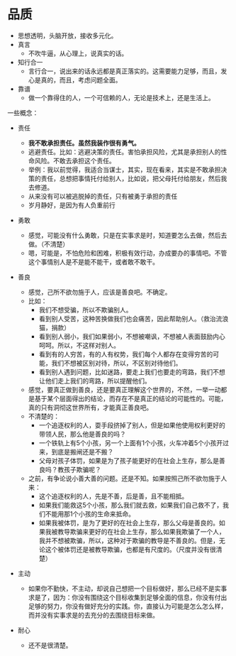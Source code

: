 # 品质


- 思想透明，头脑开放，接收多元化。
- 真言
  - 不吹牛逼，从心理上，说真实的话。
- 知行合一
  - 言行合一，说出来的话永远都是真正落实的。这需要能力足够，而且，发心是真的，而且，考虑问题全面。
- 靠谱
  - 做一个靠得住的人，一个可信赖的人，无论是技术上，还是生活上。



一些概念：

- 责任
  - **我不敢承担责任。虽然我装作很有勇气。**
  - 逃避责任。比如：逃避决策的责任。害怕承担风险，尤其是承担别人的性命风险。不敢去承担这个责任。
  - 举例：我以前觉得，我适合当谋士，其实，现在看来，其实是不敢承担决策的责任，总想把事情托付给别人，比如说，把父母托付给朋友，然后我去修道。
  - 从来没有可以被逃脱掉的责任，只有被勇于承担的责任
  - 岁月静好，是因为有人负重前行

- 勇敢
  - 感觉，可能没有什么勇敢，只是在实事求是时，知道要怎么去做，然后去做。（不清楚）
  - 嗯，可能是，不怕危险和困难，积极有效行动，办成要办的事情吧。不管这个事情别人是不是能不能干，或者敢不敢干。
- 善良
  - 感觉，己所不欲勿施于人，应该是善良吧。不确定。
  - 比如：
    - 我们不想受骗，所以不欺骗别人。
    - 看到别人受苦，这种苦换做我们也会痛苦，因此帮助别人。（救治流浪猫，捐款）
    - 看到别人弱小，我们如果弱小，不想被嘲讽，不想被人表面鼓励内心呵呵。所以，不这样对别人。
    - 看到有的人穷苦，有的人有权势，我们每个人都存在变得穷苦的可能，我们不想被区别对待，所以，不区别对待他们。
    - 看到别人遇到问题，比如迷路，要走上我们也要走的弯路，我们不想让他们走上我们的弯路，所以提醒他们。
  - 感觉，要真正做到善良，还是要真正理解这个世界的，不然，一举一动都是基于某个层面得出的结论，而存在不是真正的结论的可能性的。可能，真的只有洞彻这世界所有，才能真正善良吧。
  - 不清楚的：
    - 一个追逐权利的人，耍手段挤掉了别人，但是如果他使用权利更好的带领人民，那么他是善良的吗？
    - 一个铁轨上有5个小孩，另一个上面有1个小孩，火车冲着5个小孩开过来，到底是搬闸还是不搬？
    - 父母对孩子体罚，如果是为了孩子能更好的在社会上生存，那么是善良吗？教孩子欺骗呢？
  - 之前，有争论说小善大善的问题。还是不知。如果按照己所不欲勿施于人来：
    - 这个追逐权利的人，先是不善，后是善，且不能相抵。
    - 如果我们能救这5个小孩，那么我们就去救，如果我们自己救不了，我们不能用那1个小孩的生命来抵命。
    - 如果我被体罚，是为了更好的在社会上生存，那么父母是善良的。如果我被教导欺骗来更好的在社会上生存，那么如果我欺骗了一个人，我并不想被欺骗，所以，这种对于欺骗的教导是不善良的。但是，无论这个被体罚还是被教导欺骗，也都是有尺度的。（尺度并没有很清楚）
- 主动
  - 如果你不勤快，不主动，却说自己想把一个目标做好，那么已经不是实事求是了，因为：你没有围绕这个目标收集到足够全面的信息，你没有付出足够的努力，你没有做好充分的实践。你，直接认为可能是怎么怎么样，而并没有实事求是的去充分的去围绕目标来做。
- 耐心
  - 还不是很清楚。
